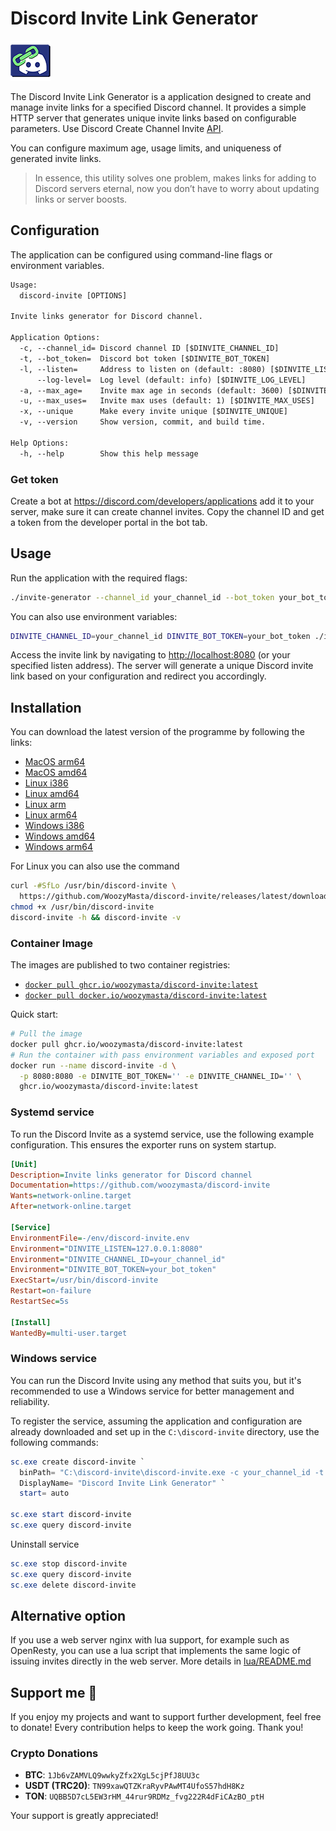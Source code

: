 # Discord Invite Link Generator

![logo]

The Discord Invite Link Generator is a application designed to create and
manage invite links for a specified Discord channel. It provides a simple
HTTP server that generates unique invite links based on configurable
parameters. Use Discord Create Channel Invite [API].

You can configure maximum age, usage limits, and uniqueness of generated
invite links.

> In essence, this utility solves one problem, makes links for adding to
> Discord servers eternal, now you don’t have to worry about updating links
> or server boosts.

## Configuration

The application can be configured using command-line flags or
environment variables.

```txt
Usage:
  discord-invite [OPTIONS]

Invite links generator for Discord channel.

Application Options:
  -c, --channel_id= Discord channel ID [$DINVITE_CHANNEL_ID]
  -t, --bot_token=  Discord bot token [$DINVITE_BOT_TOKEN]
  -l, --listen=     Address to listen on (default: :8080) [$DINVITE_LISTEN]
      --log-level=  Log level (default: info) [$DINVITE_LOG_LEVEL]
  -a, --max_age=    Invite max age in seconds (default: 3600) [$DINVITE_MAX_AGE]
  -u, --max_uses=   Invite max uses (default: 1) [$DINVITE_MAX_USES]
  -x, --unique      Make every invite unique [$DINVITE_UNIQUE]
  -v, --version     Show version, commit, and build time.

Help Options:
  -h, --help        Show this help message
```

### Get token

Create a bot at <https://discord.com/developers/applications> add it to your
server, make sure it can create channel invites. Copy the channel ID and get
a token from the developer portal in the bot tab.

## Usage

Run the application with the required flags:

```bash
./invite-generator --channel_id your_channel_id --bot_token your_bot_token
```

You can also use environment variables:

```bash
DINVITE_CHANNEL_ID=your_channel_id DINVITE_BOT_TOKEN=your_bot_token ./invite-generator
```

Access the invite link by navigating to <http://localhost:8080> (or your
specified listen address). The server will generate a unique Discord invite
link based on your configuration and redirect you accordingly.

## Installation

You can download the latest version of the programme by following the links:

* [MacOS arm64][]
* [MacOS amd64][]
* [Linux i386][]
* [Linux amd64][]
* [Linux arm][]
* [Linux arm64][]
* [Windows i386][]
* [Windows amd64][]
* [Windows arm64][]

For Linux you can also use the command

```bash
curl -#SfLo /usr/bin/discord-invite \
  https://github.com/WoozyMasta/discord-invite/releases/latest/download/discord-invite-linux-amd64
chmod +x /usr/bin/discord-invite
discord-invite -h && discord-invite -v
```

### Container Image

The images are published to two container registries:

* [`docker pull ghcr.io/woozymasta/discord-invite:latest`][ghcr]
* [`docker pull docker.io/woozymasta/discord-invite:latest`][docker]

Quick start:

```bash
# Pull the image
docker pull ghcr.io/woozymasta/discord-invite:latest
# Run the container with pass environment variables and exposed port
docker run --name discord-invite -d \
  -p 8080:8080 -e DINVITE_BOT_TOKEN='' -e DINVITE_CHANNEL_ID='' \
  ghcr.io/woozymasta/discord-invite:latest
```

### Systemd service

To run the Discord Invite as a systemd service, use the following example
configuration. This ensures the exporter runs on system startup.

```ini
[Unit]
Description=Invite links generator for Discord channel
Documentation=https://github.com/woozymasta/discord-invite
Wants=network-online.target
After=network-online.target

[Service]
EnvironmentFile=-/env/discord-invite.env
Environment="DINVITE_LISTEN=127.0.0.1:8080"
Environment="DINVITE_CHANNEL_ID=your_channel_id"
Environment="DINVITE_BOT_TOKEN=your_bot_token"
ExecStart=/usr/bin/discord-invite
Restart=on-failure
RestartSec=5s

[Install]
WantedBy=multi-user.target
```

### Windows service

You can run the Discord Invite using any method that suits you, but it's
recommended to use a Windows service for better management and reliability.

To register the service, assuming the application and configuration are
already downloaded and set up in the `C:\discord-invite` directory,
use the following commands:

```powershell
sc.exe create discord-invite `
  binPath= "C:\discord-invite\discord-invite.exe -c your_channel_id -t your_bot_token" `
  DisplayName= "Discord Invite Link Generator" `
  start= auto

sc.exe start discord-invite
sc.exe query discord-invite
```

Uninstall service

```powershell
sc.exe stop discord-invite
sc.exe query discord-invite
sc.exe delete discord-invite
```

## Alternative option

If you use a web server nginx with lua support, for example such as
OpenResty, you can use a lua script that implements the same logic of
issuing invites directly in the web server. More details in
[lua/README.md](lua/README.md)

## Support me 💖

If you enjoy my projects and want to support further development,
feel free to donate! Every contribution helps to keep the work going.
Thank you!

### Crypto Donations

<!-- cSpell:disable -->
* **BTC**: `1Jb6vZAMVLQ9wwkyZfx2XgL5cjPfJ8UU3c`
* **USDT (TRC20)**: `TN99xawQTZKraRyvPAwMT4UfoS57hdH8Kz`
* **TON**: `UQBB5D7cL5EW3rHM_44rur9RDMz_fvg222R4dFiCAzBO_ptH`
<!-- cSpell:enable -->

Your support is greatly appreciated!

<!-- Links -->
[logo]: winres/icon64.png
[ghcr]: https://github.com/WoozyMasta/discord-invite/pkgs/container/discord-invite
[docker]: https://hub.docker.com/r/woozymasta/discord-invite
[MacOS arm64]: https://github.com/WoozyMasta/discord-invite/releases/latest/download/discord-invite-darwin-arm64 "MacOS arm64 file"
[MacOS amd64]: https://github.com/WoozyMasta/discord-invite/releases/latest/download/discord-invite-darwin-amd64 "MacOS amd64 file"
[Linux i386]: https://github.com/WoozyMasta/discord-invite/releases/latest/download/discord-invite-linux-386 "Linux i386 file"
[Linux amd64]: https://github.com/WoozyMasta/discord-invite/releases/latest/download/discord-invite-linux-amd64 "Linux amd64 file"
[Linux arm]: https://github.com/WoozyMasta/discord-invite/releases/latest/download/discord-invite-linux-arm "Linux arm file"
[Linux arm64]: https://github.com/WoozyMasta/discord-invite/releases/latest/download/discord-invite-linux-arm64 "Linux arm64 file"
[Windows i386]: https://github.com/WoozyMasta/discord-invite/releases/latest/download/discord-invite-windows-386.exe "Windows i386 file"
[Windows amd64]: https://github.com/WoozyMasta/discord-invite/releases/latest/download/discord-invite-windows-amd64.exe "Windows amd64 file"
[Windows arm64]: https://github.com/WoozyMasta/discord-invite/releases/latest/download/discord-invite-windows-arm64.exe "Windows arm64 file"
[API]: https://discord.com/developers/docs/resources/channel#create-channel-invite
